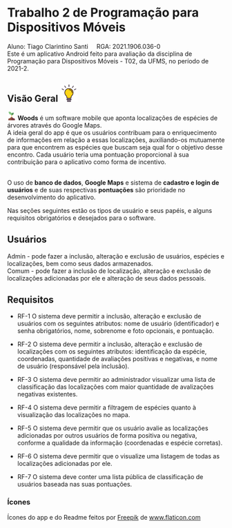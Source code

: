 # Trabalho 2 de Programação para Dispositivos Móveis 
Aluno: Tiago Clarintino Santi&nbsp;&nbsp;&nbsp;&nbsp;&nbsp;RGA: 2021.1906.036-0</br>
Este é um aplicativo Android feito para avaliação da disciplina de Programação para Dispositivos Móveis - T02, da UFMS, no período de 2021-2.

## Visão Geral <img src="./readme%20imgs/idea.png" width="40"/>
<img src="./app/src/main/res/drawable/sprout.png" width="20"/> **Woods** é um software mobile que aponta localizações de espécies de árvores através do Google Maps.</br>
A ideia geral do app é que os usuários contribuam para o enriquecimento de informações em relação a essas localizações, auxiliando-os mutuamente para que encontrem as espécies que buscam seja qual for o objetivo desse encontro. Cada usuário teria uma pontuação proporcional à sua contribuição para o aplicativo como forma de incentivo.</br></br>

O uso de **banco de dados**, **Google Maps** e sistema de **cadastro e login de usuários** e de suas respectivas **pontuações** são prioridade no desenvolvimento do aplicativo.

Nas seções seguintes estão os tipos de usuário e seus papéis, e alguns requisitos obrigatórios e desejados para o software.

## Usuários
Admin - pode fazer a inclusão, alteração e exclusão de usuários, espécies e localizações, bem como seus dados armazenados.</br>
Comum - pode fazer a inclusão de localização, alteração e exclusão de localizações adicionadas por ele e alteração de seus dados pessoais.

## Requisitos
* RF-1 O sistema deve permitir a inclusão, alteração e exclusão de usuários com os seguintes atributos: nome de usuário (identificador) e senha obrigatórios, nome, sobrenome e foto opcionais, e pontuação.</br>

* RF-2 O sistema deve permitir a inclusão, alteração e exclusão de localizações com os seguintes atributos: identificação da espécie, coordenadas, quantidade de avaliações positivas e negativas, e nome de usuário (responsável pela inclusão).</br>

* RF-3 O sistema deve permitir ao administrador visualizar uma lista de classificação das localizações com maior quantidade de avalizações negativas existentes.

* RF-4 O sistema deve permitir a filtragem de espécies quanto à visualização das localizações no mapa.

* RF-5 O sistema deve permitir que os usuário avalie as localizações adicionadas por outros usuários de forma positiva ou negativa, conforme a qualidade da informação (coordenadas e espécie corretas).</br>

* RF-6 O sistema deve permitir que o visualize uma listagem de todas as localizações adicionadas por ele.

* RF-7 O sistema deve conter uma lista pública de classificação de usuários baseada nas suas pontuações.



### Ícones
<div>Ícones do app e do Readme feitos por <a href="https://www.freepik.com" title="Freepik">Freepik</a> de <a href="https://www.flaticon.com/" title="Flaticon">www.flaticon.com</a></div>
